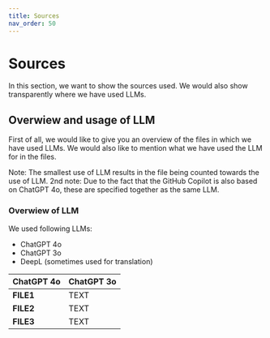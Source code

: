 ```yaml
---
title: Sources
nav_order: 50
---
```


# Sources

In this section, we want to show the sources used. We would also show transparently where we have used LLMs.

## Overwiew and usage of LLM
First of all, we would like to give you an overview of the files in which we have used LLMs. 
We would also like to mention what we have used the LLM for in the files. 

Note: The smallest use of LLM results in the file being counted towards the use of LLM. 
2nd note: Due to the fact that the GitHub Copilot is also based on ChatGPT 4o, these are specified together as the same LLM.

### Overwiew of LLM
We used following LLMs:

+ ChatGPT 4o
+ ChatGPT 3o
+ DeepL (sometimes used for translation)

| ChatGPT 4o| ChatGPT 3o |
| --- | --- |
| **FILE1** | TEXT|
| **FILE2** | TEXT|
| **FILE3** | TEXT|
